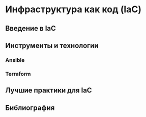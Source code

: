 # Инфраструктура как код (IaC)

## Введение в IaC

## Инструменты и технологии

### Ansible

### Terraform

## Лучшие практики для IaC

## Библиография
